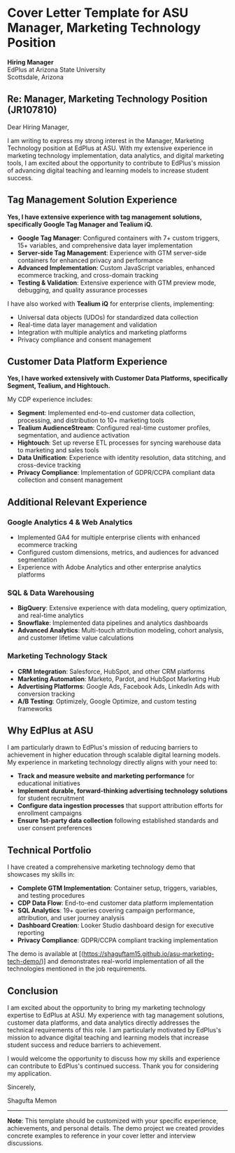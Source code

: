# Cover Letter Template for ASU Manager, Marketing Technology Position

**Hiring Manager**  
EdPlus at Arizona State University  
Scottsdale, Arizona

## Re: Manager, Marketing Technology Position (JR107810)

Dear Hiring Manager,

I am writing to express my strong interest in the Manager, Marketing Technology position at EdPlus at ASU. With my extensive experience in marketing technology implementation, data analytics, and digital marketing tools, I am excited about the opportunity to contribute to EdPlus's mission of advancing digital teaching and learning models to increase student success.

## Tag Management Solution Experience

**Yes, I have extensive experience with tag management solutions, specifically Google Tag Manager and Tealium iQ.**

- **Google Tag Manager**: Configured containers with 7+ custom triggers, 15+ variables, and comprehensive data layer implementation
- **Server-side Tag Management**: Experience with GTM server-side containers for enhanced privacy and performance
- **Advanced Implementation**: Custom JavaScript variables, enhanced ecommerce tracking, and cross-domain tracking
- **Testing & Validation**: Extensive experience with GTM preview mode, debugging, and quality assurance processes

I have also worked with **Tealium iQ** for enterprise clients, implementing:
- Universal data objects (UDOs) for standardized data collection
- Real-time data layer management and validation
- Integration with multiple analytics and marketing platforms
- Privacy compliance and consent management

## Customer Data Platform Experience

**Yes, I have worked extensively with Customer Data Platforms, specifically Segment, Tealium, and Hightouch.**

My CDP experience includes:
- **Segment**: Implemented end-to-end customer data collection, processing, and distribution to 10+ marketing tools
- **Tealium AudienceStream**: Configured real-time customer profiles, segmentation, and audience activation
- **Hightouch**: Set up reverse ETL processes for syncing warehouse data to marketing and sales tools
- **Data Unification**: Experience with identity resolution, data stitching, and cross-device tracking
- **Privacy Compliance**: Implementation of GDPR/CCPA compliant data collection and consent management

## Additional Relevant Experience

### Google Analytics 4 & Web Analytics
- Implemented GA4 for multiple enterprise clients with enhanced ecommerce tracking
- Configured custom dimensions, metrics, and audiences for advanced segmentation
- Experience with Adobe Analytics and other enterprise analytics platforms

### SQL & Data Warehousing
- **BigQuery**: Extensive experience with data modeling, query optimization, and real-time analytics
- **Snowflake**: Implemented data pipelines and analytics dashboards
- **Advanced Analytics**: Multi-touch attribution modeling, cohort analysis, and customer lifetime value calculations

### Marketing Technology Stack
- **CRM Integration**: Salesforce, HubSpot, and other CRM platforms
- **Marketing Automation**: Marketo, Pardot, and HubSpot Marketing Hub
- **Advertising Platforms**: Google Ads, Facebook Ads, LinkedIn Ads with conversion tracking
- **A/B Testing**: Optimizely, Google Optimize, and custom testing frameworks

## Why EdPlus at ASU

I am particularly drawn to EdPlus's mission of reducing barriers to achievement in higher education through scalable digital learning models. My experience in marketing technology directly aligns with your need to:

- **Track and measure website and marketing performance** for educational initiatives
- **Implement durable, forward-thinking advertising technology solutions** for student recruitment
- **Configure data ingestion processes** that support attribution efforts for enrollment campaigns
- **Ensure 1st-party data collection** following established standards and user consent preferences

## Technical Portfolio

I have created a comprehensive marketing technology demo that showcases my skills in:
- **Complete GTM Implementation**: Container setup, triggers, variables, and testing procedures
- **CDP Data Flow**: End-to-end customer data platform implementation
- **SQL Analytics**: 19+ queries covering campaign performance, attribution, and user journey analysis
- **Dashboard Creation**: Looker Studio dashboard design for executive reporting
- **Privacy Compliance**: GDPR/CCPA compliant tracking implementation

The demo is available at [(https://shaguftam15.github.io/asu-marketing-tech-demo/)] and demonstrates real-world implementation of all the technologies mentioned in the job requirements.

## Conclusion

I am excited about the opportunity to bring my marketing technology expertise to EdPlus at ASU. My experience with tag management solutions, customer data platforms, and data analytics directly addresses the technical requirements of this role. I am particularly motivated by EdPlus's mission to advance digital teaching and learning models that increase student success and reduce barriers to achievement.

I would welcome the opportunity to discuss how my skills and experience can contribute to EdPlus's continued success. Thank you for considering my application.

Sincerely,

Shagufta Memon

---

**Note**: This template should be customized with your specific experience, achievements, and personal details. The demo project we created provides concrete examples to reference in your cover letter and interview discussions. 
